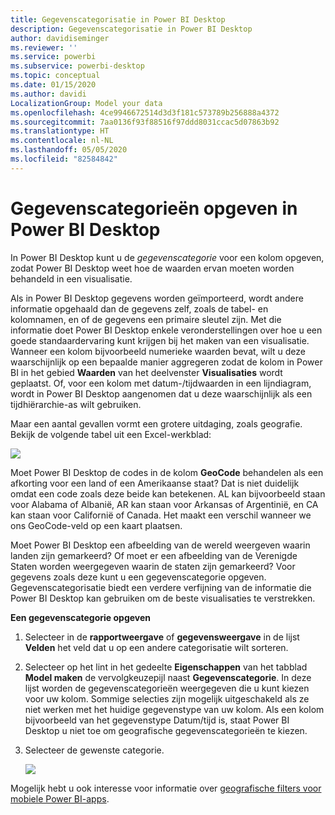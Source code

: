 ```yaml
---
title: Gegevenscategorisatie in Power BI Desktop
description: Gegevenscategorisatie in Power BI Desktop
author: davidiseminger
ms.reviewer: ''
ms.service: powerbi
ms.subservice: powerbi-desktop
ms.topic: conceptual
ms.date: 01/15/2020
ms.author: davidi
LocalizationGroup: Model your data
ms.openlocfilehash: 4ce9946672514d3d3f181c573789b256888a4372
ms.sourcegitcommit: 7aa0136f93f88516f97ddd8031ccac5d07863b92
ms.translationtype: HT
ms.contentlocale: nl-NL
ms.lasthandoff: 05/05/2020
ms.locfileid: "82584842"
---
```

# <a name="specify-data-categories-in-power-bi-desktop"></a>Gegevenscategorieën opgeven in Power BI Desktop
In Power BI Desktop kunt u de *gegevenscategorie* voor een kolom opgeven, zodat Power BI Desktop weet hoe de waarden ervan moeten worden behandeld in een visualisatie.

Als in Power BI Desktop gegevens worden geïmporteerd, wordt andere informatie opgehaald dan de gegevens zelf, zoals de tabel- en kolomnamen, en of de gegevens een primaire sleutel zijn. Met die informatie doet Power BI Desktop enkele veronderstellingen over hoe u een goede standaardervaring kunt krijgen bij het maken van een visualisatie.
Wanneer een kolom bijvoorbeeld numerieke waarden bevat, wilt u deze waarschijnlijk op een bepaalde manier aggregeren zodat de kolom in Power BI in het gebied **Waarden** van het deelvenster **Visualisaties** wordt geplaatst. Of, voor een kolom met datum-/tijdwaarden in een lijndiagram, wordt in Power BI Desktop aangenomen dat u deze waarschijnlijk als een tijdhiërarchie-as wilt gebruiken.

Maar een aantal gevallen vormt een grotere uitdaging, zoals geografie. Bekijk de volgende tabel uit een Excel-werkblad:

![](media/desktop-data-categorization/datacategorizationtable.png)

Moet Power BI Desktop de codes in de kolom **GeoCode** behandelen als een afkorting voor een land of een Amerikaanse staat?  Dat is niet duidelijk omdat een code zoals deze beide kan betekenen. AL kan bijvoorbeeld staan voor Alabama of Albanië, AR kan staan voor Arkansas of Argentinië, en CA kan staan voor Californië of Canada. Het maakt een verschil wanneer we ons GeoCode-veld op een kaart plaatsen. 

Moet Power BI Desktop een afbeelding van de wereld weergeven waarin landen zijn gemarkeerd? Of moet er een afbeelding van de Verenigde Staten worden weergegeven waarin de staten zijn gemarkeerd?  Voor gegevens zoals deze kunt u een gegevenscategorie opgeven. Gegevenscategorisatie biedt een verdere verfijning van de informatie die Power BI Desktop kan gebruiken om de beste visualisaties te verstrekken.  

**Een gegevenscategorie opgeven**

1. Selecteer in de **rapportweergave** of **gegevensweergave** in de lijst **Velden** het veld dat u op een andere categorisatie wilt sorteren.
2. Selecteer op het lint in het gedeelte **Eigenschappen** van het tabblad **Model maken** de vervolgkeuzepijl naast **Gegevenscategorie**.  In deze lijst worden de gegevenscategorieën weergegeven die u kunt kiezen voor uw kolom. Sommige selecties zijn mogelijk uitgeschakeld als ze niet werken met het huidige gegevenstype van uw kolom.  Als een kolom bijvoorbeeld van het gegevenstype Datum/tijd is, staat Power BI Desktop u niet toe om geografische gegevenscategorieën te kiezen. 
3. Selecteer de gewenste categorie.

   ![](media/desktop-data-categorization/desktop-data-categorization.png)

Mogelijk hebt u ook interesse voor informatie over [geografische filters voor mobiele Power BI-apps](desktop-mobile-geofiltering.md).

